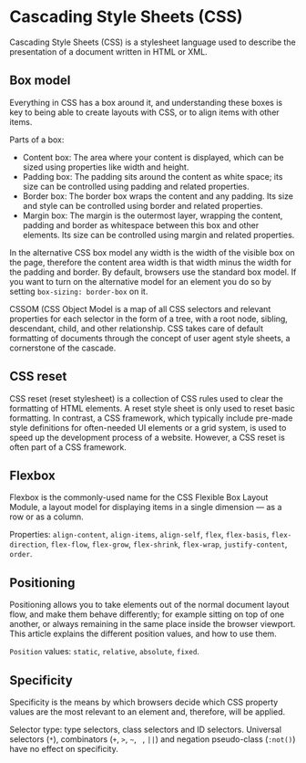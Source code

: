 # Cascading Style Sheets (CSS)

Cascading Style Sheets (CSS) is a stylesheet language used to describe the presentation of a document written in HTML or XML.

## Box model

Everything in CSS has a box around it, and understanding these boxes is key to being able to create layouts with CSS, or to align items with other items.

Parts of a box:

- Content box: The area where your content is displayed, which can be sized using properties like width and height.
- Padding box: The padding sits around the content as white space; its size can be controlled using padding and related properties.
- Border box: The border box wraps the content and any padding. Its size and style can be controlled using border and related properties.
- Margin box: The margin is the outermost layer, wrapping the content, padding and border as whitespace between this box and other elements. Its size can be controlled using margin and related properties.

In the alternative CSS box model any width is the width of the visible box on the page, therefore the content area width is that width minus the width for the padding and border. By default, browsers use the standard box model. If you want to turn on the alternative model for an element you do so by setting `box-sizing: border-box` on it.

CSSOM (CSS Object Model is a map of all CSS selectors and relevant properties for each selector in the form of a tree, with a root node, sibling, descendant, child, and other relationship. CSS takes care of default formatting of documents through the concept of user agent style sheets, a cornerstone of the cascade.

## CSS reset

CSS reset (reset stylesheet) is a collection of CSS rules used to clear the formatting of HTML elements. A reset style sheet is only used to reset basic formatting. In contrast, a CSS framework, which typically include pre-made style definitions for often-needed UI elements or a grid system, is used to speed up the development process of a website. However, a CSS reset is often part of a CSS framework.

## Flexbox

Flexbox is the commonly-used name for the CSS Flexible Box Layout Module, a layout model for displaying items in a single dimension — as a row or as a column.

Properties: `align-content`,
`align-items`,
`align-self`,
`flex`,
`flex-basis`,
`flex-direction`,
`flex-flow`,
`flex-grow`,
`flex-shrink`,
`flex-wrap`,
`justify-content`,
`order`.

## Positioning

Positioning allows you to take elements out of the normal document layout flow, and make them behave differently; for example sitting on top of one another, or always remaining in the same place inside the browser viewport. This article explains the different position values, and how to use them.

`Position` values: `static`, `relative`, `absolute`, `fixed`.

## Specificity

Specificity is the means by which browsers decide which CSS property values are the most relevant to an element and, therefore, will be applied.

Selector type: type selectors, class selectors and ID selectors. Universal selectors (`*`), combinators (`+`, `>`, `~`, ` `, `||`) and negation pseudo-class (`:not()`) have no effect on specificity.

